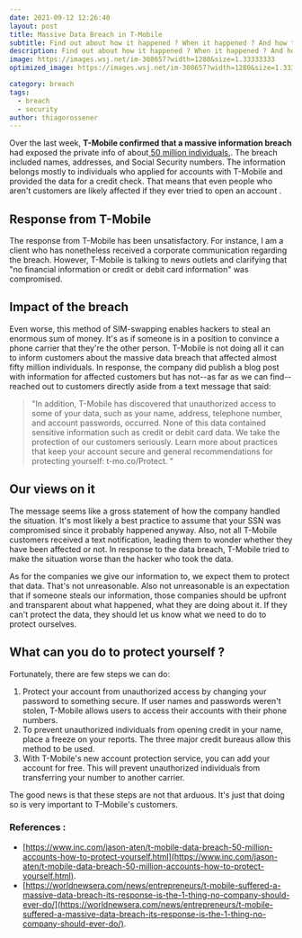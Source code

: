 ```yaml
---
date: 2021-09-12 12:26:40
layout: post
title: Massive Data Breach in T-Mobile
subtitle: Find out about how it happened ? When it happened ? And how this could have been avoided ?
description: Find out about how it happened ? When it happened ? And how this could have been avoided ?
image: https://images.wsj.net/im-308657?width=1280&size=1.33333333
optimized_image: https://images.wsj.net/im-308657?width=1280&size=1.33333333

category: breach
tags:
  - breach
  - security
author: thiagorossener
---
```

Over the last week, **T-Mobile confirmed that a massive information breach** had exposed the private info of about<a href="#"> 50 million individuals</a>,. The breach included names, addresses, and Social Security numbers. The information belongs mostly to individuals who applied for accounts with T-Mobile and provided the data for a credit check. That means that even people who aren't customers are likely affected if they ever tried to open an account .

## Response from T-Mobile
The response from T-Mobile has been unsatisfactory. For instance, I am a client who has nonetheless received a corporate communication regarding the breach. However, T-Mobile is talking to news outlets and clarifying that "no financial information or credit or debit card information" was compromised. 

## Impact of the breach 
Even worse, this method of SIM-swapping enables hackers to steal an enormous sum of money. It's as if someone is in a position to convince a phone carrier that they're the other person.
T-Mobile is not doing all it can to inform customers about the massive data breach that affected almost fifty million individuals. In response, the company did publish a blog post with information for affected customers but has not--as far as we can find--reached out to customers directly aside from a text message that said:

> "In addition, T-Mobile has discovered that unauthorized access to some of your data, such as your name, address, telephone number, and account passwords, occurred. None of this data contained sensitive information such as credit or debit card data. We take the protection of our customers seriously. Learn more about practices that keep your account secure and general recommendations for protecting yourself: t-mo.co/Protect. "

## Our views on it 

The message seems like a gross statement of how the company handled the situation. It's most likely a best practice to assume that your SSN was compromised since it probably happened anyway. Also, not all T-Mobile customers received a text notification, leading them to wonder whether they have been affected or not.
In response to the data breach, T-Mobile tried to make the situation worse than the hacker who took the data. 

As for the companies we give our information to, we expect them to protect that data. That's not unreasonable. Also not unreasonable is an expectation that if someone steals our information, those companies should be upfront and transparent about what happened, what they are doing about it. If they can't protect the data, they should let us know what we need to do to protect ourselves. 

## What can you do to protect yourself ?

Fortunately, there are few steps we can do:

1. Protect your account from unauthorized access by changing your password to something secure. If user names and passwords weren't stolen, T-Mobile allows users to access their accounts with their phone numbers.
2. To prevent unauthorized individuals from opening credit in your name, place a freeze on your reports. The three major credit bureaus allow this method to be used.
3. With T-Mobile's new account protection service, you can add your account for free. This will prevent unauthorized individuals from transferring your number to another carrier.

The good news is that these steps are not that arduous. It's just that doing so is very important to T-Mobile's customers.

### References : 
* [https://www.inc.com/jason-aten/t-mobile-data-breach-50-million-accounts-how-to-protect-yourself.html](https://www.inc.com/jason-aten/t-mobile-data-breach-50-million-accounts-how-to-protect-yourself.html).
* [https://worldnewsera.com/news/entrepreneurs/t-mobile-suffered-a-massive-data-breach-its-response-is-the-1-thing-no-company-should-ever-do/](https://worldnewsera.com/news/entrepreneurs/t-mobile-suffered-a-massive-data-breach-its-response-is-the-1-thing-no-company-should-ever-do/).






